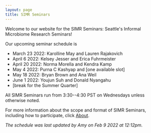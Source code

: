 ```yaml
---
layout: page
title: SIMR Seminars
---
```


Welcome to our website for the SIMR Seminars: Seattle's Informal Microbiome Research Seminars!

Our upcoming seminar schedule is

- March 23 2022: Karolline May and Lauren Rajakovich
- April 6 2022: Kelsey Jesser and Erica Fuhrmeister
- April 20 2022: Norma Morella and Kendra Kamp
- May 4 2022: Purna C Kashyap and [one available slot]
- May 18 2022: Bryan Brown and Ana Weil
- June 1 2022: Youjun Suh and Donald Nyangahu
- [break for the Summer Quarter]

All SIMR Seminars run from 3:30--4:30 PST on Wednesdays unless otherwise noted.

For more information about the scope and format of SIMR Seminars, including how to participate, click [About](https://simr-seminars.github.io/about/).

*The schedule was last updated by Amy on Feb 9 2022 at 12:12pm.*

